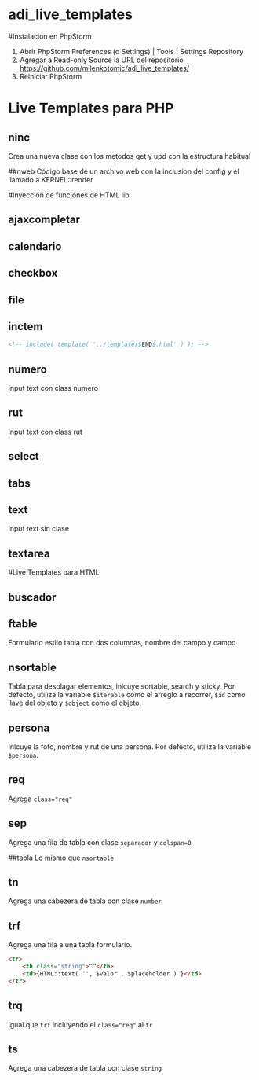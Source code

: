 # adi_live_templates
#Instalacion en PhpStorm

1. Abrir PhpStorm Preferences (o Settings) | Tools | Settings Repository
2. Agregar a Read-only Source la URL del repositorio <https://github.com/milenkotomic/adi_live_templates/>
3. Reiniciar PhpStorm

# Live Templates para PHP 
## ninc
Crea una nueva clase con los metodos get y upd con la estructura habitual

##nweb
Código base de un archivo web con la inclusion del config y el llamado a KERNEL::render

#Inyección de funciones de HTML lib 
## ajaxcompletar

## calendario

## checkbox

## file

## inctem
```HTML
<!-- include( template( '../template/$END$.html' ) ); -->
```

## numero
Input text con class numero

## rut
Input text con class rut

## select

## tabs

## text
Input text sin clase

## textarea

#Live Templates para HTML
## buscador

## ftable
Formulario estilo tabla con dos columnas, nombre del campo y campo

## nsortable
Tabla para desplagar elementos, inlcuye sortable, search y sticky.
Por defecto, utiliza la variable `$iterable` como el arreglo a recorrer, `$id` como llave del objeto y `$object` como el objeto.

## persona
Inlcuye la foto, nombre y rut de una persona.
Por defecto, utiliza la variable `$persona`.

## req
Agrega `class="req"`

## sep
Agrega una fila de tabla con clase `separador` y `colspan=0`

##tabla
Lo mismo que `nsortable`

## tn
Agrega una cabezera de tabla con clase `number`

## trf
Agrega una fila a una tabla formulario.
```HTML
<tr>
    <th class="string">^^</th>
    <td>{HTML::text( '', $valor , $placeholder ) }</td>
</tr>
```

## trq
Igual que `trf` incluyendo el `class="req"` al `tr`

## ts
Agrega una cabezera de tabla con clase `string`